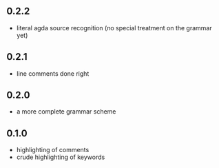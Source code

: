 ## 0.2.2
* literal agda source recognition (no special treatment on the grammar yet)

## 0.2.1
* line comments done right

## 0.2.0
* a more complete grammar scheme

## 0.1.0
* highlighting of comments
* crude highlighting of keywords
